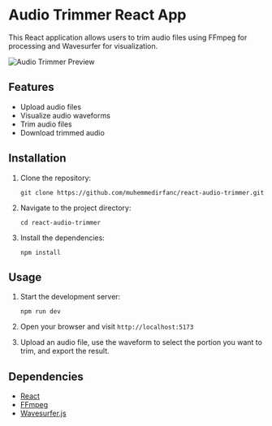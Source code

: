 # Audio Trimmer React App

This React application allows users to trim audio files using FFmpeg for processing and Wavesurfer for visualization.

![Audio Trimmer Preview](src/assets/preview.png)

## Features

- Upload audio files
- Visualize audio waveforms
- Trim audio files
- Download trimmed audio

## Installation

1. Clone the repository:

   ```
   git clone https://github.com/muhemmedirfanc/react-audio-trimmer.git
   ```

2. Navigate to the project directory:

   ```
   cd react-audio-trimmer
   ```

3. Install the dependencies:
   ```
   npm install
   ```

## Usage

1. Start the development server:

   ```
   npm run dev
   ```

2. Open your browser and visit `http://localhost:5173`

3. Upload an audio file, use the waveform to select the portion you want to trim, and export the result.

## Dependencies

- [React](https://reactjs.org/)
- [FFmpeg](https://ffmpeg.org/)
- [Wavesurfer.js](https://wavesurfer-js.org/)

